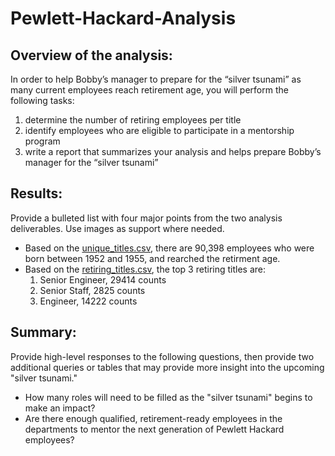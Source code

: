 # Pewlett-Hackard-Analysis

## Overview of the analysis:
In order to help Bobby’s manager to prepare for the “silver tsunami” as many current employees reach retirement age, you will perform the following tasks:
1. determine the number of retiring employees per title
2. identify employees who are eligible to participate in a mentorship program
3. write a report that summarizes your analysis and helps prepare Bobby’s manager for the “silver tsunami”

## Results:
Provide a bulleted list with four major points from the two analysis deliverables. Use images as support where needed.
- Based on the [unique_titles.csv](./Data/unique_titles.csv), there are 90,398 employees who were born between 1952 and 1955, and rearched the retirment age.
- Based on the [retiring_titles.csv](./Data/retiring_titles.csv), the top 3 retiring titles are:
    1. Senior Engineer, 29414 counts
    2. Senior Staff, 2825 counts
    3. Engineer, 14222 counts


## Summary:
Provide high-level responses to the following questions, then provide two additional queries or tables that may provide more insight into the upcoming "silver tsunami."

- How many roles will need to be filled as the "silver tsunami" begins to make an impact?
- Are there enough qualified, retirement-ready employees in the departments to mentor the next generation of Pewlett Hackard employees?
